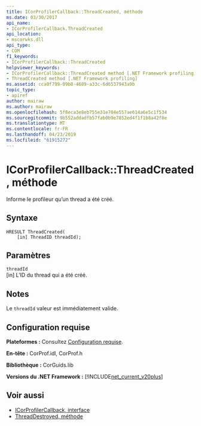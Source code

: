 ```yaml
---
title: ICorProfilerCallback::ThreadCreated, méthode
ms.date: 03/30/2017
api_name:
- ICorProfilerCallback.ThreadCreated
api_location:
- mscorwks.dll
api_type:
- COM
f1_keywords:
- ICorProfilerCallback::ThreadCreated
helpviewer_keywords:
- ICorProfilerCallback::ThreadCreated method [.NET Framework profiling]
- ThreadCreated method [.NET Framework profiling]
ms.assetid: cca0f799-09b8-4689-a33c-6d6537943a9b
topic_type:
- apiref
author: mairaw
ms.author: mairaw
ms.openlocfilehash: 5f8eca3e8eb755e31e704e557ae614a6e5c1f534
ms.sourcegitcommit: 9b552addadfb57fab0b9e7852ed4f1f1b8a42f8e
ms.translationtype: MT
ms.contentlocale: fr-FR
ms.lasthandoff: 04/23/2019
ms.locfileid: "61915272"
---
```

# <a name="icorprofilercallbackthreadcreated-method"></a>ICorProfilerCallback::ThreadCreated, méthode
Informe le profileur qu’un thread a été créé.  
  
## <a name="syntax"></a>Syntaxe  
  
```  
HRESULT ThreadCreated(  
    [in] ThreadID threadId);   
```  
  
## <a name="parameters"></a>Paramètres  
 `threadId`  
 [in] L’ID du thread qui a été créé.  
  
## <a name="remarks"></a>Notes  
 Le `threadId` valeur est immédiatement valide.  
  
## <a name="requirements"></a>Configuration requise  
 **Plateformes :** Consultez [Configuration requise](../../../../docs/framework/get-started/system-requirements.md).  
  
 **En-tête :** CorProf.idl, CorProf.h  
  
 **Bibliothèque :** CorGuids.lib  
  
 **Versions du .NET Framework :** [!INCLUDE[net_current_v20plus](../../../../includes/net-current-v20plus-md.md)]  
  
## <a name="see-also"></a>Voir aussi

- [ICorProfilerCallback, interface](../../../../docs/framework/unmanaged-api/profiling/icorprofilercallback-interface.md)
- [ThreadDestroyed, méthode](../../../../docs/framework/unmanaged-api/profiling/icorprofilercallback-threaddestroyed-method.md)
